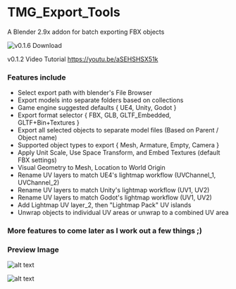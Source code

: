 # TMG_Export_Tools
A Blender 2.9x addon for batch exporting FBX objects

![v0.1.6 Download](https://github.com/Mainman002/TMG_Export_Tools/releases/tag/0.1.6)

v0.1.2 Video Tutorial
https://youtu.be/aSEHSHSX51k

### Features include
* Select export path with blender's File Browser
* Export models into separate folders based on collections
* Game engine suggested defaults { UE4, Unity, Godot }
* Export format selector { FBX, GLB, GLTF_Embedded, GLTF+Bin+Textures }
* Export all selected objects to separate model files (Based on Parent / Object name)
* Supported object types to export { Mesh, Armature, Empty, Camera }
* Apply Unit Scale, Use Space Transform, and Embed Textures (default FBX settings)
* Visual Geometry to Mesh, Location to World Origin
* Rename UV layers to match UE4's lightmap workflow (UVChannel_1, UVChannel_2)
* Rename UV layers to match Unity's lightmap workflow (UV1, UV2)
* Rename UV layers to match Godot's lightmap workflow (UV1, UV2)
* Add Lightmap UV layer_2, then "Lightmap Pack" UV islands
* Unwrap objects to individual UV areas or unwrap to a combined UV area

### More features to come later as I work out a few things ;)

### Preview Image
![alt text](https://github.com/Mainman002/TMG_Export_Tools/blob/main/Previews/01.png?raw=true)

![alt text](https://github.com/Mainman002/TMG_Export_Tools/blob/main/Previews/02.png?raw=true) 
